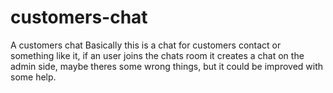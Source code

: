 # customers-chat
A customers chat
Basically this is a chat for customers contact or something like it, if an user joins the chats room it 
creates a chat on the admin side, maybe theres some wrong things, but it could be improved with some help.
